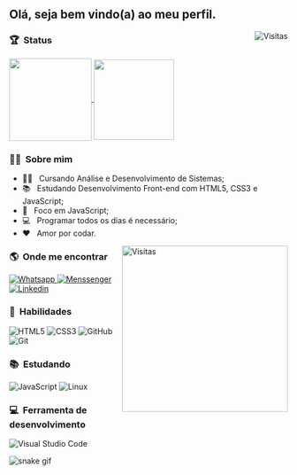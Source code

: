 ## Olá, seja bem vindo(a) ao meu perfil.

<img align="right" src="https://api.visitorbadge.io/api/VisitorHit?user=luizfelipe9627&repo=github-visitors-badge&countColor=%230077B5" title="Visitas ao perfil" alt="Visitas">

### :trophy: &nbsp;Status
  
<div>
  <a href="https://github.com/luizfelipe9627">
    <img height="149em"   align="center" src="https://github-readme-stats.vercel.app/api?username=luizfelipe9627&show_icons=true&theme=react&include_all_commits=true&count_private=true"/>
    <img height="145em"  align="center" src="https://github-readme-stats.vercel.app/api/top-langs/?username=luizfelipe9627&layout=compact&langs_count=7&theme=react" />
  </a>
</div>

 ### :curly_haired_man: &nbsp;Sobre mim

- :man_student: &nbsp; Cursando Análise e Desenvolvimento de Sistemas;
- :books: &nbsp; Estudando Desenvolvimento Front-end com HTML5, CSS3 e JavaScript;
- :dart: &nbsp; Foco em JavaScript;
- :computer: &nbsp; Programar todos os dias é necessário;
- :heart: &nbsp; Amor por codar.

<img align="right" src="https://media.giphy.com/media/qgQUggAC3Pfv687qPC/giphy.gif" title="Visitas ao perfil" alt="Visitas" height='300px'>

### :earth_americas: &nbsp;Onde me encontrar
  
<div> 
  <a href="https://api.whatsapp.com/send?phone=5511952353969/" title="Whatsapp do Luiz Felipe">
    <img src="https://img.shields.io/badge/-WhatsApp-25D366?style=for-the-badge&logo=whatsapp&logoColor=white" alt="Whatsapp"/>
  </a>
  <a href="https://m.me/luizfelipe.9627/" title="Messenger do Luiz Felipe">
    <img src="https://img.shields.io/badge/-Messenger-00B2FF?style=for-the-badge&logo=messenger&logoColor=white" alt="Menssenger"/>
  </a>
  <a href="https://linkedin.com/in/luizfelipe9627/" title="Linkedin do Luiz Felipe">
    <img src="https://img.shields.io/badge/-LinkedIn-%230077B5?style=for-the-badge&logo=linkedin&logoColor=white" alt="Linkedin"/>
  </a>
</div>
 
### :rocket: &nbsp;**Habilidades**

![HTML5](https://img.shields.io/badge/HTML5-E34F26?style=for-the-badge&logo=html5&logoColor=white)
![CSS3](https://img.shields.io/badge/CSS3-1572B6?style=for-the-badge&logo=css3&logoColor=white)
![GitHub](https://img.shields.io/badge/GitHub-100000?style=for-the-badge&logo=github&logoColor=white)
![Git](https://img.shields.io/badge/Git-E34F26?style=for-the-badge&logo=git&logoColor=white)

### :books: &nbsp;**Estudando**

![JavaScript](https://img.shields.io/badge/JavaScript-F7DF1E?style=for-the-badge&logo=javascript&logoColor=black)
![Linux](https://img.shields.io/badge/Linux-E34F26?style=for-the-badge&logo=linux&logoColor=black)
  
### :computer: &nbsp;**Ferramenta de desenvolvimento**

![Visual Studio Code](https://img.shields.io/badge/Visual_Studio_Code-0078D4?style=for-the-badge&logo=visual%20studio%20code&logoColor=white)  

![snake gif](https://github.com/luizfelipe9627/luizfelipe9627/blob/output/github-contribution-grid-snake.svg)
